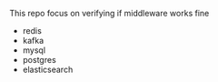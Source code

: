 This repo focus on verifying if middleware works fine
* redis
* kafka
* mysql
* postgres
* elasticsearch